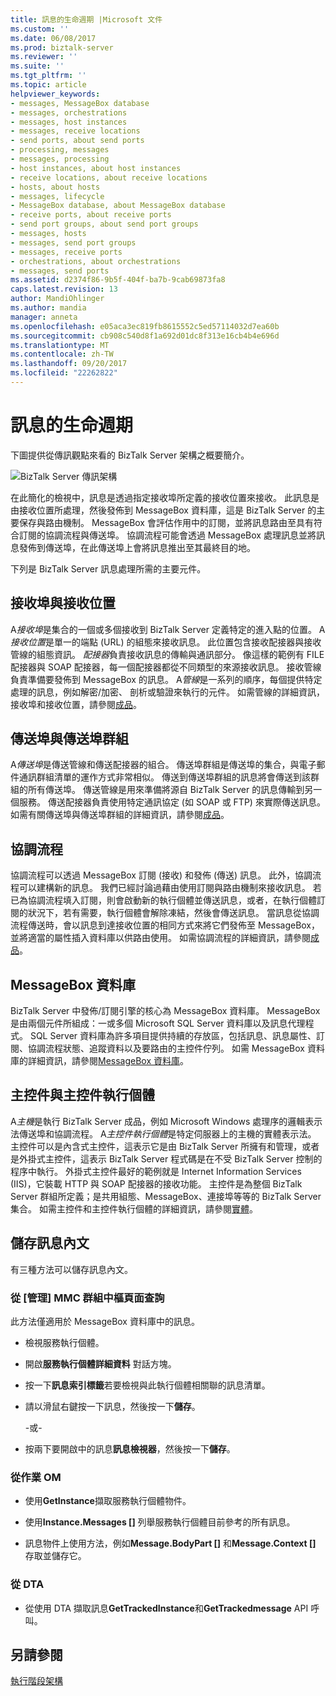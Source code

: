 ```yaml
---
title: 訊息的生命週期 |Microsoft 文件
ms.custom: ''
ms.date: 06/08/2017
ms.prod: biztalk-server
ms.reviewer: ''
ms.suite: ''
ms.tgt_pltfrm: ''
ms.topic: article
helpviewer_keywords:
- messages, MessageBox database
- messages, orchestrations
- messages, host instances
- messages, receive locations
- send ports, about send ports
- processing, messages
- messages, processing
- host instances, about host instances
- receive locations, about receive locations
- hosts, about hosts
- messages, lifecycle
- MessageBox database, about MessageBox database
- receive ports, about receive ports
- send port groups, about send port groups
- messages, hosts
- messages, send port groups
- messages, receive ports
- orchestrations, about orchestrations
- messages, send ports
ms.assetid: d2374f86-9b5f-404f-ba7b-9cab69873fa8
caps.latest.revision: 13
author: MandiOhlinger
ms.author: mandia
manager: anneta
ms.openlocfilehash: e05aca3ec819fb8615552c5ed57114032d7ea60b
ms.sourcegitcommit: cb908c540d8f1a692d01dc8f313e16cb4b4e696d
ms.translationtype: MT
ms.contentlocale: zh-TW
ms.lasthandoff: 09/20/2017
ms.locfileid: "22262822"
---
```

# <a name="lifecycle-of-a-message"></a>訊息的生命週期
下圖提供從傳訊觀點來看的 BizTalk Server 架構之概要簡介。  
  
 ![BizTalk Server 傳訊架構](../core/media/arch-messaging-01.gif "arch_messaging_01")  
  
 在此簡化的檢視中，訊息是透過指定接收埠所定義的接收位置來接收。 此訊息是由接收位置所處理，然後發佈到 MessageBox 資料庫，這是 BizTalk Server 的主要保存與路由機制。 MessageBox 會評估作用中的訂閱，並將訊息路由至具有符合訂閱的協調流程與傳送埠。 協調流程可能會透過 MessageBox 處理訊息並將訊息發佈到傳送埠，在此傳送埠上會將訊息推出至其最終目的地。  
  
 下列是 BizTalk Server 訊息處理所需的主要元件。  
  
## <a name="receive-ports-and-receive-locations"></a>接收埠與接收位置  
 A*接收埠*是集合的一個或多個接收到 BizTalk Server 定義特定的進入點的位置。 A*接收位置*是單一的端點 (URL) 的組態來接收訊息。 此位置包含接收配接器與接收管線的組態資訊。 *配接器*負責接收訊息的傳輸與通訊部分。 像這樣的範例有 FILE 配接器與 SOAP 配接器，每一個配接器都從不同類型的來源接收訊息。 接收管線負責準備要發佈到 MessageBox 的訊息。 A*管線*是一系列的順序，每個提供特定處理的訊息，例如解密/加密、 剖析或驗證來執行的元件。 如需管線的詳細資訊，接收埠和接收位置，請參閱[成品](../core/artifacts.md)。  
  
## <a name="send-ports-and-send-port-groups"></a>傳送埠與傳送埠群組  
 A*傳送埠*是傳送管線和傳送配接器的組合。 傳送埠群組是傳送埠的集合，與電子郵件通訊群組清單的運作方式非常相似。 傳送到傳送埠群組的訊息將會傳送到該群組的所有傳送埠。 傳送管線是用來準備將源自 BizTalk Server 的訊息傳輸到另一個服務。 傳送配接器負責使用特定通訊協定 (如 SOAP 或 FTP) 來實際傳送訊息。 如需有關傳送埠與傳送埠群組的詳細資訊，請參閱[成品](../core/artifacts.md)。  
  
## <a name="orchestrations"></a>協調流程  
 協調流程可以透過 MessageBox 訂閱 (接收) 和發佈 (傳送) 訊息。 此外，協調流程可以建構新的訊息。 我們已經討論過藉由使用訂閱與路由機制來接收訊息。 若已為協調流程填入訂閱，則會啟動新的執行個體並傳送訊息，或者，在執行個體訂閱的狀況下，若有需要，執行個體會解除凍結，然後會傳送訊息。 當訊息從協調流程傳送時，會以訊息到達接收位置的相同方式來將它們發佈至 MessageBox，並將適當的屬性插入資料庫以供路由使用。 如需協調流程的詳細資訊，請參閱[成品](../core/artifacts.md)。  
  
## <a name="messagebox-database"></a>MessageBox 資料庫  
 BizTalk Server 中發佈/訂閱引擎的核心為 MessageBox 資料庫。 MessageBox 是由兩個元件所組成：一或多個 Microsoft SQL Server 資料庫以及訊息代理程式。 SQL Server 資料庫為許多項目提供持續的存放區，包括訊息、訊息屬性、訂閱、協調流程狀態、追蹤資料以及要路由的主控件佇列。 如需 MessageBox 資料庫的詳細資訊，請參閱[MessageBox 資料庫](../core/the-messagebox-database.md)。  
  
## <a name="hosts-and-host-instances"></a>主控件與主控件執行個體  
 A*主機*是執行 BizTalk Server 成品，例如 Microsoft Windows 處理序的邏輯表示法傳送埠和協調流程。 A*主控件執行個體*是特定伺服器上的主機的實體表示法。 主控件可以是內含式主控件，這表示它是由 BizTalk Server 所擁有和管理，或者是外掛式主控件，這表示 BizTalk Server 程式碼是在不受 BizTalk Server 控制的程序中執行。 外掛式主控件最好的範例就是 Internet Information Services (IIS)，它裝載 HTTP 與 SOAP 配接器的接收功能。 主控件是為整個 BizTalk Server 群組所定義；是共用組態、MessageBox、連接埠等等的 BizTalk Server 集合。 如需主控件和主控件執行個體的詳細資訊，請參閱[實體](../core/entities.md)。  
  
## <a name="saving-a-message-body"></a>儲存訊息內文  
 有三種方法可以儲存訊息內文。  
  
### <a name="from-the-admin-mmc-group-hub-page-queries"></a>從 [管理] MMC 群組中樞頁面查詢  
 此方法僅適用於 MessageBox 資料庫中的訊息。  
  
-   檢視服務執行個體。  
  
-   開啟**服務執行個體詳細資料** 對話方塊。  
  
-   按一下**訊息索引標籤**若要檢視與此執行個體相關聯的訊息清單。  
  
-   請以滑鼠右鍵按一下訊息，然後按一下**儲存**。  
  
     -或-  
  
-   按兩下要開啟中的訊息**訊息檢視器**，然後按一下**儲存**。  
  
### <a name="from-the-operations-om"></a>從作業 OM  
  
-   使用**GetInstance**擷取服務執行個體物件。  
  
-   使用**Instance.Messages []** 列舉服務執行個體目前參考的所有訊息。  
  
-   訊息物件上使用方法，例如**Message.BodyPart []** 和**Message.Context []** 存取並儲存它。  
  
### <a name="from-the-dta"></a>從 DTA  
  
-   從使用 DTA 擷取訊息**GetTrackedInstance**和**GetTrackedmessage** API 呼叫。  
  
## <a name="see-also"></a>另請參閱  
 [執行階段架構](../core/runtime-architecture.md)